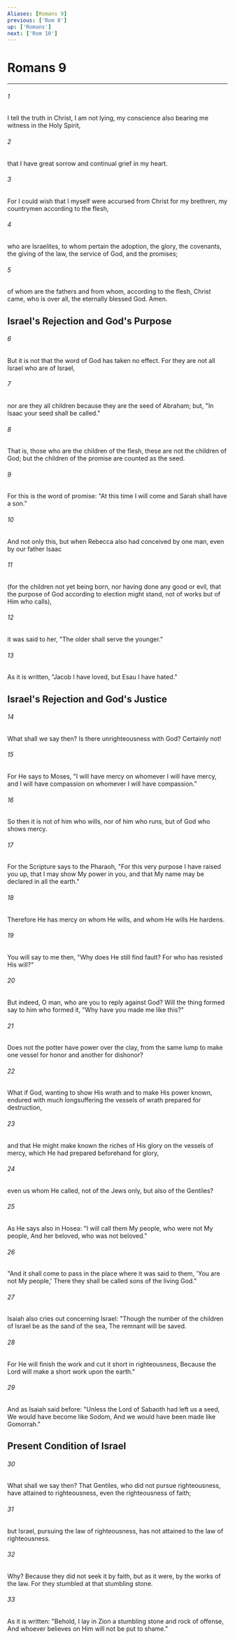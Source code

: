 ```yaml
---
Aliases: [Romans 9]
previous: ['Rom 8']
up: ['Romans']
next: ['Rom 10']
---
```

# Romans 9

***


###### 1 
I tell the truth in Christ, I am not lying, my conscience also bearing me witness in the Holy Spirit, 

###### 2 
that I have great sorrow and continual grief in my heart. 

###### 3 
For I could wish that I myself were accursed from Christ for my brethren, my countrymen according to the flesh, 

###### 4 
who are Israelites, to whom pertain the adoption, the glory, the covenants, the giving of the law, the service of God, and the promises; 

###### 5 
of whom are the fathers and from whom, according to the flesh, Christ came, who is over all, the eternally blessed God. Amen.

## Israel's Rejection and God's Purpose 

###### 6 
But it is not that the word of God has taken no effect. For they are not all Israel who are of Israel, 

###### 7 
nor are they all children because they are the seed of Abraham; but, "In Isaac your seed shall be called." 

###### 8 
That is, those who are the children of the flesh, these are not the children of God; but the children of the promise are counted as the seed. 

###### 9 
For this is the word of promise: "At this time I will come and Sarah shall have a son." 

###### 10 
And not only this, but when Rebecca also had conceived by one man, even by our father Isaac 

###### 11 
(for the children not yet being born, nor having done any good or evil, that the purpose of God according to election might stand, not of works but of Him who calls), 

###### 12 
it was said to her, "The older shall serve the younger." 

###### 13 
As it is written, "Jacob I have loved, but Esau I have hated." 

## Israel's Rejection and God's Justice 

###### 14 
What shall we say then? Is there unrighteousness with God? Certainly not! 

###### 15 
For He says to Moses, "I will have mercy on whomever I will have mercy, and I will have compassion on whomever I will have compassion." 

###### 16 
So then it is not of him who wills, nor of him who runs, but of God who shows mercy. 

###### 17 
For the Scripture says to the Pharaoh, "For this very purpose I have raised you up, that I may show My power in you, and that My name may be declared in all the earth." 

###### 18 
Therefore He has mercy on whom He wills, and whom He wills He hardens. 

###### 19 
You will say to me then, "Why does He still find fault? For who has resisted His will?" 

###### 20 
But indeed, O man, who are you to reply against God? Will the thing formed say to him who formed it, "Why have you made me like this?" 

###### 21 
Does not the potter have power over the clay, from the same lump to make one vessel for honor and another for dishonor? 

###### 22 
What if God, wanting to show His wrath and to make His power known, endured with much longsuffering the vessels of wrath prepared for destruction, 

###### 23 
and that He might make known the riches of His glory on the vessels of mercy, which He had prepared beforehand for glory, 

###### 24 
even us whom He called, not of the Jews only, but also of the Gentiles? 

###### 25 
As He says also in Hosea: "I will call them My people, who were not My people, And her beloved, who was not beloved." 

###### 26 
"And it shall come to pass in the place where it was said to them, 'You are not My people,' There they shall be called sons of the living God." 

###### 27 
Isaiah also cries out concerning Israel: "Though the number of the children of Israel be as the sand of the sea, The remnant will be saved. 

###### 28 
For He will finish the work and cut it short in righteousness, Because the Lord will make a short work upon the earth." 

###### 29 
And as Isaiah said before: "Unless the Lord of Sabaoth had left us a seed, We would have become like Sodom, And we would have been made like Gomorrah." 

## Present Condition of Israel 

###### 30 
What shall we say then? That Gentiles, who did not pursue righteousness, have attained to righteousness, even the righteousness of faith; 

###### 31 
but Israel, pursuing the law of righteousness, has not attained to the law of righteousness. 

###### 32 
Why? Because they did not seek it by faith, but as it were, by the works of the law. For they stumbled at that stumbling stone. 

###### 33 
As it is written: "Behold, I lay in Zion a stumbling stone and rock of offense, And whoever believes on Him will not be put to shame."
